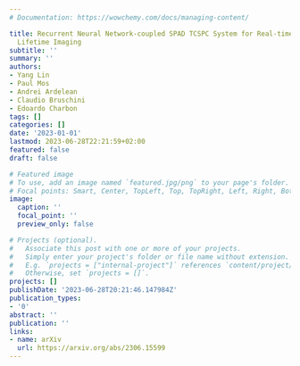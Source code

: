 ```yaml
---
# Documentation: https://wowchemy.com/docs/managing-content/

title: Recurrent Neural Network-coupled SPAD TCSPC System for Real-time Fluorescence
  Lifetime Imaging
subtitle: ''
summary: ''
authors:
- Yang Lin
- Paul Mos
- Andrei Ardelean
- Claudio Bruschini
- Edoardo Charbon
tags: []
categories: []
date: '2023-01-01'
lastmod: 2023-06-28T22:21:59+02:00
featured: false
draft: false

# Featured image
# To use, add an image named `featured.jpg/png` to your page's folder.
# Focal points: Smart, Center, TopLeft, Top, TopRight, Left, Right, BottomLeft, Bottom, BottomRight.
image:
  caption: ''
  focal_point: ''
  preview_only: false

# Projects (optional).
#   Associate this post with one or more of your projects.
#   Simply enter your project's folder or file name without extension.
#   E.g. `projects = ["internal-project"]` references `content/project/deep-learning/index.md`.
#   Otherwise, set `projects = []`.
projects: []
publishDate: '2023-06-28T20:21:46.147984Z'
publication_types:
- '0'
abstract: ''
publication: ''
links:
- name: arXiv
  url: https://arxiv.org/abs/2306.15599
---
```

